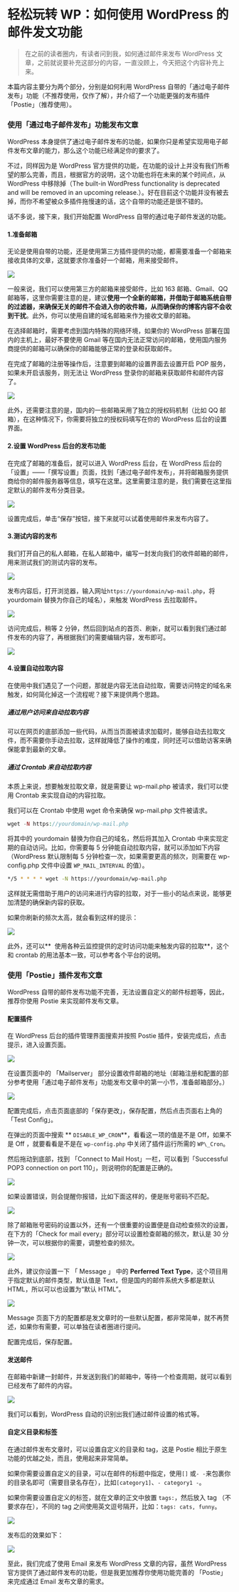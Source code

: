# 轻松玩转 WP：如何使用 WordPress 的邮件发文功能

> 在之前的读者圈内，有读者问到我，如何通过邮件来发布 WordPress 文章，之前就说要补充这部分的内容，一直没顾上，今天把这个内容补充上来。

本篇内容主要分为两个部分，分别是如何利用 WordPress 自带的「通过电子邮件发布」功能（不推荐使用，仅作了解），并介绍了一个功能更强的发布插件「Postie」（推荐使用）。

### 使用「通过电子邮件发布」功能发布文章

WordPress 本身提供了通过电子邮件发布的功能，如果你只是希望实现用电子邮件发布文章的能力，那么这个功能已经满足你的要求了。

不过，同样因为是 WordPress 官方提供的功能，在功能的设计上并没有我们所希望的那么完善，而且，根据官方的说明，这个功能也将在未来的某个时间点，从 WordPress 中移除掉（The built-in WordPress functionality is deprecated and will be removed in an upcoming release.）。好在目前这个功能并没有被去掉，而你不希望被众多插件拖慢速的话，这个自带的功能还是很不错的。

话不多说，接下来，我们开始配置 WordPress 自带的通过电子邮件发送的功能。

#### 1.准备邮箱

无论是使用自带的功能，还是使用第三方插件提供的功能，都需要准备一个邮箱来接收具体的文章，这就要求你准备好一个邮箱，用来接受邮件。

![](https://postimg.aliavv.com/0dd59b99-5808-4ba2-ad05-4c9e2ec879a7.png)

一般来说，我们可以使用第三方的邮箱来接受邮件，比如 163 邮箱、Gmail、QQ 邮箱等，这里你需要注意的是，建议**使用一个全新的邮箱，并借助于邮箱系统自带的过滤器，来确保无关的邮件不会进入你的收件箱，从而确保你的博客内容不会收到干扰**。此外，你可以使用自建的域名邮箱来作为接收文章的邮箱。


在选择邮箱时，需要考虑到国内特殊的网络环境，如果你的 WordPress 部署在国内的主机上，最好不要使用 Gmail 等在国内无法正常访问的邮箱，使用国内服务商提供的邮箱可以确保你的邮箱能够正常的登录和获取邮件。

在完成了邮箱的注册等操作后，注意要到邮箱的设置界面去设置开启 POP 服务，如果未开启该服务，则无法让 WordPress 登录你的邮箱来获取邮件和邮件内容了。

![](https://postimg.aliavv.com/9a070fc9-34b0-411e-b5c3-95d53aa4779c.png)

此外，还需要注意的是，国内的一些邮箱采用了独立的授权码机制（比如 QQ 邮箱），在这种情况下，你需要将独立的授权码填写在你的 WordPress 后台的设置界面。

#### 2.设置 WordPress 后台的发布功能

在完成了邮箱的准备后，就可以进入 WordPress 后台，在 WordPress 后台的 「设置」——「撰写设置」页面，找到「通过电子邮件发布」，并将邮箱服务提供商给你的邮件服务器等信息，填写在这里。这里需要注意的是，我们需要在这里指定默认的邮件发布分类目录。

![](https://postimg.aliavv.com/9efff906-8cb4-41aa-b56f-b29953d1d3c5.png)

设置完成后，单击“保存”按钮，接下来就可以试着使用邮件来发布内容了。

#### 3.测试内容的发布

我们打开自己的私人邮箱，在私人邮箱中，编写一封发向我们的收件邮箱的邮件，用来测试我们的测试内容的发布。

![](https://postimg.aliavv.com/88684458-a503-4b7f-9894-3fa3e6d61fc2.png)

发布内容后，打开浏览器，输入网址`https://yourdomain/wp-mail.php`，将 yourdomain 替换为你自己的域名），来触发 WordPress 去拉取邮件。

![](https://postimg.aliavv.com/bd57020c-1c38-44ae-96a4-bc7e6935b714.png)

访问完成后，稍等 2 分钟，然后回到站点的首页、刷新，就可以看到我们通过邮件发布的内容了，再根据我们的需要编辑内容，发布即可。

![](https://postimg.aliavv.com/d6c85b36-92bb-47c2-b7c2-75104238aee5.png)

#### 4.设置自动拉取内容

在使用中我们遇见了一个问题，那就是内容无法自动拉取，需要访问特定的域名来触发，如何简化掉这一个流程呢？接下来提供两个思路。

##### **通过用户访问来自动拉取内容**

可以在网页的底部添加一些代码，从而当页面被请求加载时，能够自动去拉取文件，而不需要你手动去拉取，这样就降低了操作的难度，同时还可以借助访客来确保能拿到最新的文章。

##### **通过 Crontab 来自动拉取内容**

本质上来说，想要触发拉取文章，就是需要让 wp-mail.php 被请求，我们可以使用 Crontab 来实现自动的内容拉取。

我们可以在 Crontab 中使用 wget 命令来确保 wp-mail.php 文件被请求。

```php
wget -N https://yourdomain/wp-mail.php
```

将其中的 yourdomain 替换为你自己的域名，然后将其加入 Crontab 中来实现定期的自动访问。比如，你需要每 5 分钟能自动拉取内容，就可以添加如下内容（WordPress 默认限制每 5 分钟检查一次，如果需要更高的频次，则需要在 wp-config.php 文件中设置 `WP_MAIL_INTERVAL` 的值）。

```bash
*/5 * * * * wget -N https://yourdomain/wp-mail.php
```

这样就无需借助于用户的访问来进行内容的拉取，对于一些小的站点来说，能够更加清楚的确保新内容的获取。

如果你刷新的频次太高，就会看到这样的提示：

![](https://postimg.aliavv.com/536fead0-1b38-4d6a-a4f2-00decd1ce578.png)

此外，还可以**  使用各种云监控提供的定时访问功能来触发内容的拉取**，这个和 crontab 的用法基本一致，可以参考各个平台的说明。

### 使用「Postie」插件发布文章

WordPress 自带的邮件发布功能不完善，无法设置自定义的邮件标题等，因此，推荐你使用 Postie 来实现邮件发布文章。

#### 配置插件

在 WordPress 后台的插件管理界面搜索并按照 Postie 插件，安装完成后，点击提示，进入设置页面。

![](https://postimg.aliavv.com/e1a06b7d-0f3f-4dd4-9485-bf959a679895.png)

在设置页面中的 「Mailserver」 部分设置收件邮箱的地址（邮箱注册和配置的部分参考使用「通过电子邮件发布」功能发布文章中的第一小节，准备邮箱部分。）

![](https://postimg.aliavv.com/9b408aec-9252-4f2a-af77-936c71c6739b.png)

配置完成后，点击页面底部的「保存更改」，保存配置，然后点击页面右上角的 「Test Config」。

在弹出的页面中搜索 ** `DISABLE_WP_CRON`**，看看这一项的值是不是 Off，如果不是 Off ，就要看看是不是在 `wp-config.php` 中关闭了插件运行所需的 `WP\_Cron`。

然后拖动到底部，找到 「Connect to Mail Host」一栏，可以看到「Successful POP3 connection on port 110」，则说明你的配置是正确的。

![](https://postimg.aliavv.com/0ca187e9-1e3c-4bea-8231-80eb507c7473.png)

如果设置错误，则会提醒你报错，比如下面这样的，便是账号密码不匹配。

![](https://postimg.aliavv.com/81cf8e23-a063-4871-b9e1-80ce7fc9398a.png)

除了邮箱账号密码的设置以外，还有一个很重要的设置便是自动检查频次的设置，在下方的「Check for mail every」部分可以设置检查邮箱的频次，默认是 30 分钟一次，可以根据你的需要，调整检查的频次。

![](https://postimg.aliavv.com/92709714-ecf6-4704-9f84-f29d46826212.png)

此外，建议你设置一下 「 Message 」 中的 **Perferred Text Type**，这个项目用于指定默认的邮件类型，默认值是 Text，但是国内的邮件系统大多都是默认 HTML，所以可以也设置为“默认 HTML”。

![](https://postimg.aliavv.com/d12e9c35-0c1e-4bf0-bfb7-32ee80d50e53.png)

Message 页面下方的配置都是发文章时的一些默认配置，都非常简单，就不再赘述，如果你有需要，可以单独在读者圈进行提问。

配置完成后，保存配置。

#### 发送邮件

在邮箱中新建一封邮件，并发送到我们的邮箱中，等待一个检查周期，就可以看到已经发布了邮件的内容。

![](https://postimg.aliavv.com/2d99bb33-783f-47cf-8e21-c3880c164ee8.png)

我们可以看到，WordPress 自动的识别出我们通过邮件设置的格式等。


#### 自定义目录和标签

在通过邮件发布文章时，可以设置自定义的目录和 tag，这是 Postie 相比于原生功能的优越之处，而且，使用起来非常简单。

如果你需要设置自定义的目录，可以在邮件的标题中指定，使用`[]` 或`- -`来包裹你的目录名即可（需要目录名存在），比如`[category1]`、`- category1 -`。

如果你需要设置自定义的标签，就在文章的正文中放置 `tags:`，然后放入 tag （不要求存在），不同的 tag 之间使用英文逗号隔开，比如：`tags: cats, funny`。

![](https://postimg.aliavv.com/9f31eba4-de9e-4a68-b23f-9412d964dba5.png)

发布后的效果如下：

![](https://postimg.aliavv.com/171dd45a-d636-47db-a0d6-186f65bd461a.png)

至此，我们完成了使用 Email 来发布 WordPress 文章的内容，虽然 WordPress 官方提供了通过邮件发布的功能，但是我更加推荐你使用功能完善的 「Postie」 来完成通过 Email 发布文章的需求。
